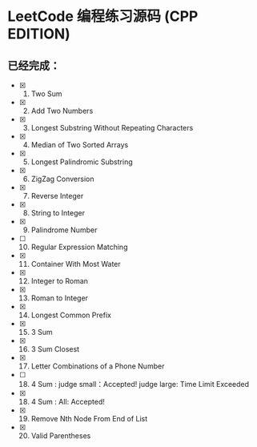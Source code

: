 # LeetCode 编程练习源码 (CPP EDITION)
## 已经完成：

- [x] 1. Two Sum 
- [x] 2. Add Two Numbers
- [x] 3. Longest Substring Without Repeating Characters 
- [x] 4. Median of Two Sorted Arrays 
- [x] 5. Longest Palindromic Substring
- [x] 6. ZigZag Conversion
- [x] 7. Reverse Integer
- [x] 8. String to Integer
- [x] 9. Palindrome Number
- [ ] 10. Regular Expression Matching
- [x] 11. Container With Most Water
- [x] 12. Integer to Roman
- [x] 13. Roman to Integer
- [x] 14. Longest Common Prefix
- [x] 15. 3 Sum
- [x] 16. 3 Sum Closest
- [x] 17. Letter Combinations of a Phone Number
- [ ] 18. 4 Sum : judge small：Accepted! judge large: Time Limit Exceeded
- [x] 18. 4 Sum : All: Accepted! 
- [x] 19. Remove Nth Node From End of List
- [x] 20. Valid Parentheses